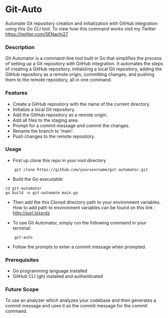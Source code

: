 
# Git-Auto
Automate Git repository creation and initialization with GitHub integration using this Go CLI tool. To view how this command works visit my Twitter https://twitter.com/SENachi27

### Description
Git Automator is a command-line tool built in Go that simplifies the process of setting up a Git repository with GitHub integration. It automates the steps of creating a GitHub repository, initializing a local Git repository, adding the GitHub repository as a remote origin, committing changes, and pushing them to the remote repository, all in one command.

### Features
- Create a GitHub repository with the name of the current directory.
- Initialize a local Git repository.
- Add the GitHub repository as a remote origin.
- Add all files to the staging area.
- Prompt for a commit message and commit the changes.
- Rename the branch to 'main'.
- Push changes to the remote repository.

### Usage 
- First up clone this repo in your root directory
``` 
    git clone https://github.com/yourusername/git-automator.git

```
- Build the Go executable:
```
cd git-automator
go build -o git-automate main.go
```
- Then add the this Cloned directory path to your environment variables. How to add path to environment variables can be found on this link : http://surl.li/sxrdz

- To use Git Automator, simply run the following command in your terminal:
``` 
    git-auto

```
- Follow the prompts to enter a commit message when prompted.

### Prerequisites
- Go programming language installed
- GitHub CLI (gh) installed and authenticated

### Future Scope

To use an analyzer which analyzes your codebase and then generates a commit message and uses it as the commit message for the commit command.
